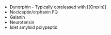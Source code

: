 - Dynorphin - Typically coreleased with [[Orexin]]
- Nociceptin/orphanin FQ
- Galanin
- Neurotensin
-  Islet amyloid polypeptid